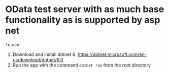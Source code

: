 # OData test server with as much base functionality as is supported by asp net

To use:

 1. Download and install dotnet 6: https://dotnet.microsoft.com/en-us/download/dotnet/6.0
 2. Run the app with the command `dotnet run` from the root directory